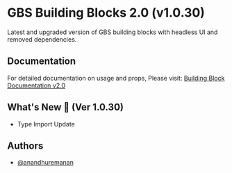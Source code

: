 # GBS Building Blocks 2.0 (v1.0.30)

Latest and upgraded version of GBS building blocks with headless UI and removed dependencies.

## Documentation

For detailed documentation on usage and props, Please visit: [Building Block Documentation v2.0](https://gramprokit.vercel.app)

## What's New 🎉 (Ver 1.0.30)

- Type Import Update

## Authors

- [@anandhuremanan](https://www.github.com/anandhuremanan)
